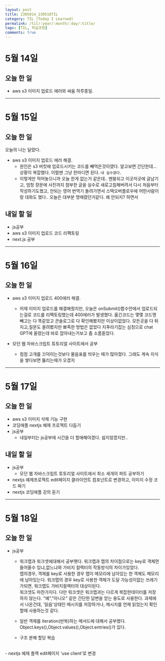 ```yaml
---
layout: post
title: 2305014_230518TIL
category: TIL (Today I Learned)
permalink: /til/:year/:month/:day/:title/
tags: [TIL, 학습과정]
comments: true
---
```


# 5월 14일

## 오늘 한 일

- aws s3 이미지 업로드 에러와 싸움 하루종일.

<hr/>

# 5월 15일

## 오늘 한 일

오늘의 나는 달랐다.<br/>

- aws s3 이미지 업로드 에러 해결.
  - 원인은 s3 버킷에 업로드시키는 코드를 빼먹은것이였다. 알고보면 간단한데... 상황이 복잡했다. 이럴땐 그냥 한마디면 된다. `내 실수였다.`
  - 이렇게만 적어놓으니까 오늘 한게 없는거 같은데.. 멘붕되고 이곳저곳에 글남기고, 엄청 장문에 사진까지 첨부한 글을 실수로 새로고침해버려서 다시 처음부터 작성하기도했고, 안되는 영어 번역기 돌려가면서 스택오버플로우에 어떤사람이랑 대화도 했다.. 오늘은 대부분 멍때렸던거같다. 왜 안되지? 하면서

## 내일 할 일

- js공부
- aws s3 이미지 업로드 코드 리팩토링
- next.js 공부
<hr/>

# 5월 16일

## 오늘 한 일

- aws s3 이미지 업로드 400에러 해결.

  - 어제 이미지 업로드를 해결해줬지만, 오늘은 onSubmit()함수안에서 업로드되는걸로 코드를 리팩토링했는데 400에러가 발생했다. 옮긴코드는 몇몇 코드명 빼고는 다 똑같았고 콘솔로그로 다 확인해봤지만 이상이없었다. 모든곳을 다 뒤지고,질문도 올려봤지만 뾰족한 방법은 없었다 지푸라기잡는 심정으로 chat GPT에 올렸는데 바로 잡아내는거보고 좀 소름돋았다. <br/>

- 모던 웹 자바스크립트 튜토리얼 사이트에서 공부
  - 점점 고개를 끄덕이는것보다 물음표를 띄우는 때가 많아졌다. 그래도 계속 지식을 쌓다보면 뚫리는때가 오겠지

<hr/>

# 5월 17일

## 오늘 한 일

- aws s3 이미지 삭제 기능 구현
- 코딩애플 nextjs 예제 프로젝트 다듬기
- js공부
  - 내일부터는 js공부에 시간을 더 할애해야겠다. 쉽지않겠지만..

## 내일 할 일

- js공부
  - 모던 웹 자바스크립트 튜토리얼 사이트에서 최소 세개의 파트 공부하기
- nextjs 예제프로젝트 edit페이지 클라이언트 컴포넌트로 변경하고, 이미지 수정 코드 짜기
- nextjs 코딩애플 강의 듣기

<hr/>

# 5월 18일

## 오늘 한 일

- js공부

  - 워크맵과 워크셋에대해서 공부햇다. 워크맵과 맵의 차이점으로는 key로 객체먼 들어올수 있냐,없느냐와 가비지 컬렉터의 작동방식의 차이가있었다.<br/>
    맵의경우, 객체를 key로 사용한 경우 맵이 메모리에 남아있는 한 객체도 메모리에 남아있는다. 워크맵의 경우 key로 사용한 객체가 도달 가능성이없는 쓰레기가되면, 워크맵도 가비지컬렉터의 대상이된다.<br/>
    워크셋도 마찬가지다. 다만 워크셋은 워크맵과는 다르게 복잡한데이터를 저장하지 않는다. "예","아니오" 같은 간단한 답변을 얻는 용도로 사용한다. 과제에서 나온건데, '읽음'상태인 메시지를 저장하거나, 메시지를 언제 읽었는지 확인할때 사용하는것 같다.

  - 일반 객체를 iteration(반복)하는 메서드에 대해서 공부했다. Object.keys(),Object.values(),Object.entries()가 있다.
  - 구조 분해 할당 복습

<br/>
- nextjs 예제 플젝 edit페이지 'use client'로 변경
